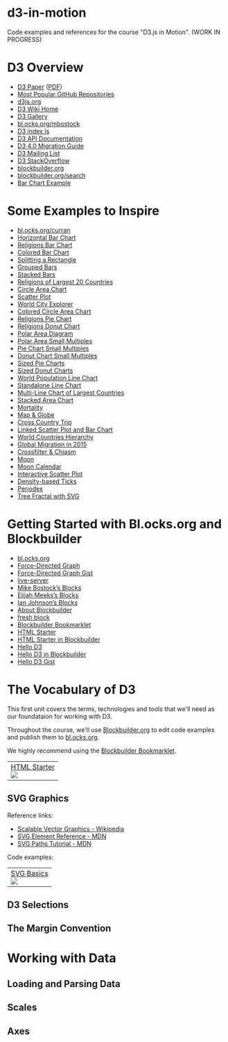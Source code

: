 # d3-in-motion
Code examples and references for the course "D3.js in Motion". (WORK IN PROGRESS)

# D3 Overview

 * [D3 Paper](http://vis.stanford.edu/papers/d3) ([PDF](http://vis.stanford.edu/files/2011-D3-InfoVis.pdf))
 * [Most Popular GitHub Repositories](https://github.com/search?utf8=%C3%A2%C2%9C%C2%93&q=stars%3A%3E1&type=Repositories&ref=searchresults)
 * [d3js.org](https://d3js.org/)
 * [D3 Wiki Home](https://github.com/d3/d3/wiki)
 * [D3 Gallery](https://github.com/d3/d3/wiki/Gallery)
 * [bl.ocks.org/mbostock](http://bl.ocks.org/mbostock)
 * [D3 index.js](https://github.com/d3/d3/blob/master/index.js)
 * [D3 API Documentation](https://github.com/d3/d3/blob/master/API.md)
 * [D3 4.0 Migration Guide](https://github.com/d3/d3/blob/master/CHANGES.md)
 * [D3 Mailing List](https://groups.google.com/forum/#!forum/d3-js)
 * [D3 StackOverflow](http://stackoverflow.com/questions/tagged/d3.js)
 * [blockbuilder.org](http://blockbuilder.org)
 * [blockbuilder.org/search](http://blockbuilder.org/search)
 * [Bar Chart Example](http://bl.ocks.org/mbostock/3885304)
 
# Some Examples to Inspire

 * [bl.ocks.org/curran](http://bl.ocks.org/curran)
 * [Horizontal Bar Chart](http://bl.ocks.org/curran/8ac62d283a7aa6e95de8)
 * [Religions Bar Chart](http://bl.ocks.org/curran/4df29e2f8c6e20ed2baf)
 * [Colored Bar Chart](http://bl.ocks.org/curran/fea34ca9b3b8886e3ab8)
 * [Splitting a Rectangle](http://bl.ocks.org/curran/ab098389dd80e4a6eb58)
 * [Grouped Bars](http://bl.ocks.org/curran/d4e2b2854f25429a06aa)
 * [Stacked Bars](http://bl.ocks.org/curran/805413fb3b2efaada1ce)
 * [Religions of Largest 20 Countries](http://bl.ocks.org/curran/0d2cc6698cad72a48027b8de0ebb417d)
 * [Circle Area Chart](http://bl.ocks.org/curran/f1d48313521289e52d71)
 * [Scatter Plot](http://bl.ocks.org/curran/9e04ccfebeb84bcdc76c)
 * [World City Explorer](http://bl.ocks.org/curran/752b97cef3f880a813ab)
 * [Colored Circle Area Chart](http://bl.ocks.org/curran/36933d70fa4e43027910)
 * [Religions Pie Chart](http://bl.ocks.org/curran/1c23d9c7070deb6f8488)
 * [Religions Donut Chart](http://bl.ocks.org/curran/8f7f5a72faff9ecc5088)
 * [Polar Area Diagram](http://bl.ocks.org/curran/94f1376b946c9d217014)
 * [Polar Area Small Multiples](http://bl.ocks.org/curran/40d5e61963abf20da067)
 * [Pie Chart Small Multiples](http://bl.ocks.org/curran/be3744cfe1b318bf4035)
 * [Donut Chart Small Multiples](http://bl.ocks.org/curran/11b02f8917fac66d6fe5)
 * [Sized Pie Charts](http://bl.ocks.org/curran/e025a50dbaae7186e516)
 * [Sized Donut Charts](http://bl.ocks.org/curran/d0a42741ce0cf6cdc3ab)
 * [World Population Line Chart](http://bl.ocks.org/curran/e05c76ab9450cbc214ac)
 * [Standalone Line Chart](http://bl.ocks.org/curran/60b40877ef898f19aeb8)
 * [Multi-Line Chart of Largest Countries](http://bl.ocks.org/curran/b1014a71757ce72444e1)
 * [Stacked Area Chart](http://bl.ocks.org/curran/9eea6a43904b1a158e92)
 * [Mortality](http://bl.ocks.org/curran/6284affc05bdeb7dfc9e)
 * [Map & Globe](http://bl.ocks.org/curran/01aa2685f083b6c1b9fb)
 * [Cross Country Trip](http://bl.ocks.org/curran/96823ad84b0415536980b1cbf57b1dcc)
 * [Linked Scatter Plot and Bar Chart](http://bl.ocks.org/curran/f4041cac02f19ee460dfe8b709dc24e7)
 * [World Countries Hierarchy](http://bl.ocks.org/curran/1dd7ab046a4ed32380b21e81a38447aa)
 * [Global Migration in 2015](http://bl.ocks.org/curran/8c5bb1e0dd8ea98695d28c8a0ccfc533)
 * [Crossfilter & Chiasm](http://bl.ocks.org/curran/87d038562333a7ad4a64)
 * [Moon](http://bl.ocks.org/curran/843bc0b590678a83e1838e5d357a4cf6)
 * [Moon Calendar](http://bl.ocks.org/curran/27420ce88227892d000c3988a5b06c8c)
 * [Interactive Scatter Plot](http://bl.ocks.org/curran/9938078a93a4ba380a0e)
 * [Density-based Ticks](http://bl.ocks.org/curran/779f2db53e1e365e98d4)
 * [Periodex](http://bl.ocks.org/curran/f4e96f9f761c71ee83aa810179fcdc03)
 * [Tree Fractal with SVG](http://bl.ocks.org/curran/36163af1a01d41d0cd18bf6397bae774)
 
# Getting Started with Bl.ocks.org and Blockbuilder
 
 * [bl.ocks.org](http://bl.ocks.org/)
 * [Force-Directed Graph](http://bl.ocks.org/mbostock/4062045)
 * [Force-Directed Graph Gist](https://gist.github.com/mbostock/4062045)
 * [live-server](https://www.npmjs.com/package/live-server)
 * [Mike Bostock’s Blocks](http://bl.ocks.org/mbostock)
 * [Elijah Meeks’s Blocks](http://bl.ocks.org/emeeks)
 * [Ian Johnson’s Blocks](http://bl.ocks.org/enjalot)
 * [About Blockbuilder](http://blockbuilder.org/about)
 * [fresh block](http://blockbuilder.org/)
 * [Blockbuilder Bookmarklet](http://bl.ocks.org/enjalot/c0e1634fb919c37575b8)
 * [HTML Starter](https://gist.github.com/curran/67f34930b103acb08c8d3d779c9ff4c8)
 * [HTML Starter in Blockbuilder](http://blockbuilder.org/curran/30488e66d2ed50eaea82d4d012bf64a2)
 * [Hello D3](http://bl.ocks.org/curran/67f34930b103acb08c8d3d779c9ff4c8)
 * [Hello D3 in Blockbuilder](http://blockbuilder.org/curran/67f34930b103acb08c8d3d779c9ff4c8)
 * [Hello D3 Gist](https://gist.github.com/curran/67f34930b103acb08c8d3d779c9ff4c8)
 

# The Vocabulary of D3

This first unit covers the terms, technologies and tools that we'll need as our foundataion for working with D3.

Throughout the course, we'll use [Blockbuilder.org](http://blockbuilder.org/) to edit code examples and publish them to [bl.ocks.org](http://bl.ocks.org/).

We highly recommend using the [Blockbuilder Bookmarklet](http://bl.ocks.org/enjalot/c0e1634fb919c37575b8).

<table>
  <tr>
    <td>
      <a href="http://bl.ocks.org/curran/30488e66d2ed50eaea82d4d012bf64a2">
        HTML Starter
      </a><br>
      <a href="http://bl.ocks.org/curran/30488e66d2ed50eaea82d4d012bf64a2">
        <img src="http://bl.ocks.org/curran/raw/30488e66d2ed50eaea82d4d012bf64a2/thumbnail.png">
      </a>
    </td>
  </tr>
</table>

## SVG Graphics

Reference links:

 * [Scalable Vector Graphics - Wikipedia](https://en.wikipedia.org/wiki/Scalable_Vector_Graphics)
 * [SVG Element Reference - MDN](https://developer.mozilla.org/en-US/docs/Web/SVG/Element)
 * [SVG Paths Tutorial - MDN](https://developer.mozilla.org/en/docs/Web/SVG/Tutorial/Paths)

Code examples:

<table>
  <tr>
    <td>
      <a href="http://bl.ocks.org/curran/098af28142c664535cdf624d09dd90a8">
        SVG Basics
      </a><br>
      <a href="http://bl.ocks.org/curran/098af28142c664535cdf624d09dd90a8">
        <img src="http://bl.ocks.org/curran/raw/098af28142c664535cdf624d09dd90a8/thumbnail.png">
      </a>
    </td>
  </tr>
</table>

## D3 Selections

## The Margin Convention

# Working with Data

## Loading and Parsing Data

## Scales

## Axes
